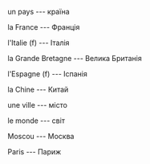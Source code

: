 un pays --- країна



la France --- Франція



l'Italie (f) --- Італія



la Grande Bretagne --- Велика Британія



l'Espagne (f) --- Іспанія



la Chine --- Китай



une ville --- місто



le monde --- світ



Moscou --- Москва



Paris --- Париж
